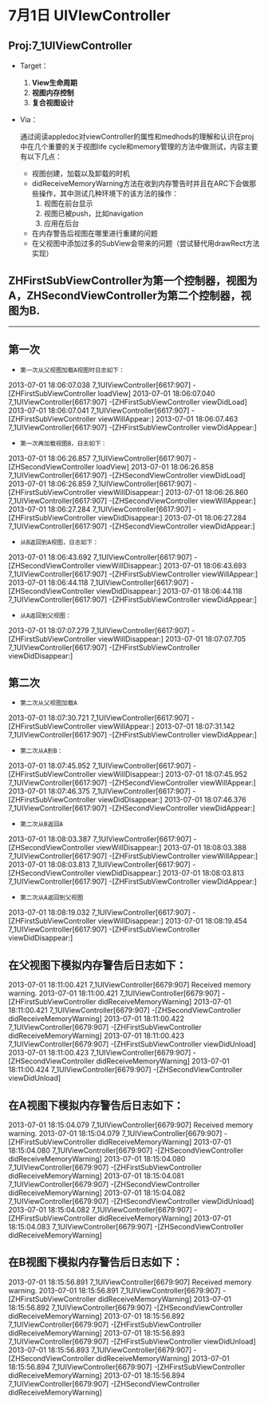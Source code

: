 7月1日 UIVIewController
====
Proj:7_1UIViewController
---
* Target：
	1. **View生命周期**
	2. **视图内存控制**
	3. **复合视图设计**

* Via：

	通过阅读appledoc对viewController的属性和medhods的理解和认识在proj中在几个重要的关于视图life cycle和memory管理的方法中做测试，内容主要有以下几点：
		
	* 视图创建，加载以及卸载的时机
	* didReceiveMemoryWarning方法在收到内存警告时并且在ARC下会做那些操作，其中测试几种环境下的该方法的操作：
		1. 视图在前台显示
		2. 视图已被push，比如navigation
		3. 应用在后台
	* 在内存警告后视图在哪里进行重建的问题
	* 在父视图中添加过多的SubView会带来的问题（尝试替代用drawRect方法实现）
	
ZHFirstSubViewController为第一个控制器，视图为A，ZHSecondViewController为第二个控制器，视图为B.
---

---

第一次
---

* `第一次从父视图加载A视图时日志如下：`

2013-07-01 18:06:07.038 7_1UIViewController[6617:907] -[ZHFirstSubViewController loadView]
2013-07-01 18:06:07.040 7_1UIViewController[6617:907] -[ZHFirstSubViewController viewDidLoad]
2013-07-01 18:06:07.041 7_1UIViewController[6617:907] -[ZHFirstSubViewController viewWillAppear:]
2013-07-01 18:06:07.463 7_1UIViewController[6617:907] -[ZHFirstSubViewController viewDidAppear:]


* `第一次再加载视图B，日志如下：`

2013-07-01 18:06:26.857 7_1UIViewController[6617:907] -[ZHSecondViewController loadView]
2013-07-01 18:06:26.858 7_1UIViewController[6617:907] -[ZHSecondViewController viewDidLoad]
2013-07-01 18:06:26.859 7_1UIViewController[6617:907] -[ZHFirstSubViewController viewWillDisappear:]
2013-07-01 18:06:26.860 7_1UIViewController[6617:907] -[ZHSecondViewController viewWillAppear:]
2013-07-01 18:06:27.284 7_1UIViewController[6617:907] -[ZHFirstSubViewController viewDidDisappear:]
2013-07-01 18:06:27.284 7_1UIViewController[6617:907] -[ZHSecondViewController viewDidAppear:]

* `从B返回到A视图，日志如下：`

2013-07-01 18:06:43.692 7_1UIViewController[6617:907] -[ZHSecondViewController viewWillDisappear:]
2013-07-01 18:06:43.693 7_1UIViewController[6617:907] -[ZHFirstSubViewController viewWillAppear:]
2013-07-01 18:06:44.118 7_1UIViewController[6617:907] -[ZHSecondViewController viewDidDisappear:]
2013-07-01 18:06:44.118 7_1UIViewController[6617:907] -[ZHFirstSubViewController viewDidAppear:]

* `从A返回到父视图：`

2013-07-01 18:07:07.279 7_1UIViewController[6617:907] -[ZHFirstSubViewController viewWillDisappear:]
2013-07-01 18:07:07.705 7_1UIViewController[6617:907] -[ZHFirstSubViewController viewDidDisappear:]



第二次
---

* `第二次从父视图加载A`

2013-07-01 18:07:30.721 7_1UIViewController[6617:907] -[ZHFirstSubViewController viewWillAppear:]
2013-07-01 18:07:31.142 7_1UIViewController[6617:907] -[ZHFirstSubViewController viewDidAppear:]

* `第二次从A到B：`

2013-07-01 18:07:45.952 7_1UIViewController[6617:907] -[ZHFirstSubViewController viewWillDisappear:]
2013-07-01 18:07:45.952 7_1UIViewController[6617:907] -[ZHSecondViewController viewWillAppear:]
2013-07-01 18:07:46.375 7_1UIViewController[6617:907] -[ZHFirstSubViewController viewDidDisappear:]
2013-07-01 18:07:46.376 7_1UIViewController[6617:907] -[ZHSecondViewController viewDidAppear:]

* `第二次从B返回A`

2013-07-01 18:08:03.387 7_1UIViewController[6617:907] -[ZHSecondViewController viewWillDisappear:]
2013-07-01 18:08:03.388 7_1UIViewController[6617:907] -[ZHFirstSubViewController viewWillAppear:]
2013-07-01 18:08:03.813 7_1UIViewController[6617:907] -[ZHSecondViewController viewDidDisappear:]
2013-07-01 18:08:03.813 7_1UIViewController[6617:907] -[ZHFirstSubViewController viewDidAppear:]

* `第二次从A返回到父视图`

2013-07-01 18:08:19.032 7_1UIViewController[6617:907] -[ZHFirstSubViewController viewWillDisappear:]
2013-07-01 18:08:19.454 7_1UIViewController[6617:907] -[ZHFirstSubViewController viewDidDisappear:]

在父视图下模拟内存警告后日志如下：
---

2013-07-01 18:11:00.421 7_1UIViewController[6679:907] Received memory warning.
2013-07-01 18:11:00.421 7_1UIViewController[6679:907] -[ZHFirstSubViewController didReceiveMemoryWarning]
2013-07-01 18:11:00.421 7_1UIViewController[6679:907] -[ZHSecondViewController didReceiveMemoryWarning]
2013-07-01 18:11:00.422 7_1UIViewController[6679:907] -[ZHFirstSubViewController didReceiveMemoryWarning]
2013-07-01 18:11:00.423 7_1UIViewController[6679:907] -[ZHFirstSubViewController viewDidUnload]
2013-07-01 18:11:00.423 7_1UIViewController[6679:907] -[ZHSecondViewController didReceiveMemoryWarning]
2013-07-01 18:11:00.424 7_1UIViewController[6679:907] -[ZHSecondViewController viewDidUnload]

在A视图下模拟内存警告后日志如下：
---

2013-07-01 18:15:04.079 7_1UIViewController[6679:907] Received memory warning.
2013-07-01 18:15:04.079 7_1UIViewController[6679:907] -[ZHFirstSubViewController didReceiveMemoryWarning]
2013-07-01 18:15:04.080 7_1UIViewController[6679:907] -[ZHSecondViewController didReceiveMemoryWarning]
2013-07-01 18:15:04.080 7_1UIViewController[6679:907] -[ZHFirstSubViewController didReceiveMemoryWarning]
2013-07-01 18:15:04.081 7_1UIViewController[6679:907] -[ZHSecondViewController didReceiveMemoryWarning]
2013-07-01 18:15:04.082 7_1UIViewController[6679:907] -[ZHSecondViewController viewDidUnload]
2013-07-01 18:15:04.082 7_1UIViewController[6679:907] -[ZHFirstSubViewController didReceiveMemoryWarning]
2013-07-01 18:15:04.083 7_1UIViewController[6679:907] -[ZHSecondViewController didReceiveMemoryWarning]

在B视图下模拟内存警告后日志如下：
---
2013-07-01 18:15:56.891 7_1UIViewController[6679:907] Received memory warning.
2013-07-01 18:15:56.891 7_1UIViewController[6679:907] -[ZHFirstSubViewController didReceiveMemoryWarning]
2013-07-01 18:15:56.892 7_1UIViewController[6679:907] -[ZHSecondViewController didReceiveMemoryWarning]
2013-07-01 18:15:56.892 7_1UIViewController[6679:907] -[ZHFirstSubViewController didReceiveMemoryWarning]
2013-07-01 18:15:56.893 7_1UIViewController[6679:907] -[ZHFirstSubViewController viewDidUnload]
2013-07-01 18:15:56.893 7_1UIViewController[6679:907] -[ZHSecondViewController didReceiveMemoryWarning]
2013-07-01 18:15:56.894 7_1UIViewController[6679:907] -[ZHFirstSubViewController didReceiveMemoryWarning]
2013-07-01 18:15:56.894 7_1UIViewController[6679:907] -[ZHSecondViewController didReceiveMemoryWarning]








		
	 